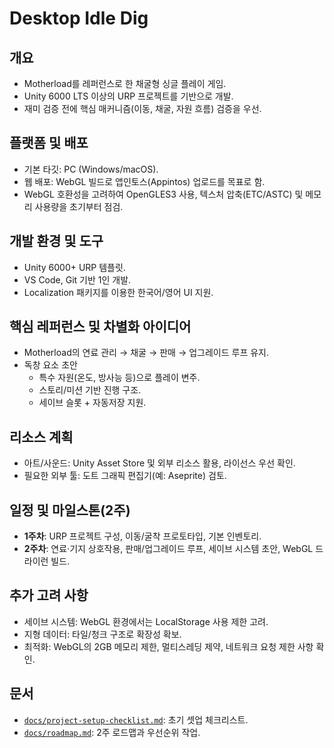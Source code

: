 # Desktop Idle Dig

## 개요
- Motherload를 레퍼런스로 한 채굴형 싱글 플레이 게임.
- Unity 6000 LTS 이상의 URP 프로젝트를 기반으로 개발.
- 재미 검증 전에 핵심 매커니즘(이동, 채굴, 자원 흐름) 검증을 우선.

## 플랫폼 및 배포
- 기본 타깃: PC (Windows/macOS).
- 웹 배포: WebGL 빌드로 앱인토스(Appintos) 업로드를 목표로 함.
- WebGL 호환성을 고려하여 OpenGLES3 사용, 텍스처 압축(ETC/ASTC) 및 메모리 사용량을 초기부터 점검.

## 개발 환경 및 도구
- Unity 6000+ URP 템플릿.
- VS Code, Git 기반 1인 개발.
- Localization 패키지를 이용한 한국어/영어 UI 지원.

## 핵심 레퍼런스 및 차별화 아이디어
- Motherload의 연료 관리 → 채굴 → 판매 → 업그레이드 루프 유지.
- 독창 요소 초안
  - 특수 자원(온도, 방사능 등)으로 플레이 변주.
  - 스토리/미션 기반 진행 구조.
  - 세이브 슬롯 + 자동저장 지원.

## 리소스 계획
- 아트/사운드: Unity Asset Store 및 외부 리소스 활용, 라이선스 우선 확인.
- 필요한 외부 툴: 도트 그래픽 편집기(예: Aseprite) 검토.

## 일정 및 마일스톤(2주)
- **1주차**: URP 프로젝트 구성, 이동/굴착 프로토타입, 기본 인벤토리.
- **2주차**: 연료·기지 상호작용, 판매/업그레이드 루프, 세이브 시스템 초안, WebGL 드라이런 빌드.

## 추가 고려 사항
- 세이브 시스템: WebGL 환경에서는 LocalStorage 사용 제한 고려.
- 지형 데이터: 타일/청크 구조로 확장성 확보.
- 최적화: WebGL의 2GB 메모리 제한, 멀티스레딩 제약, 네트워크 요청 제한 사항 확인.

## 문서
- [`docs/project-setup-checklist.md`](docs/project-setup-checklist.md): 초기 셋업 체크리스트.
- [`docs/roadmap.md`](docs/roadmap.md): 2주 로드맵과 우선순위 작업.
